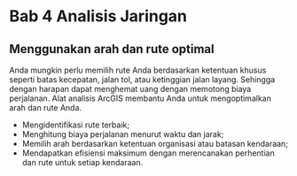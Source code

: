 # Bab 4 Analisis Jaringan

## Menggunakan arah dan rute optimal

Anda mungkin perlu memilih rute Anda berdasarkan ketentuan khusus seperti batas kecepatan, jalan tol, atau ketinggian jalan layang. Sehingga dengan harapan dapat menghemat uang dengan memotong biaya perjalanan. Alat analisis ArcGIS membantu Anda untuk mengoptimalkan arah dan rute Anda.

* Mengidentifikasi rute terbaik;
* Menghitung biaya perjalanan menurut waktu dan jarak;
* Memilih arah berdasarkan ketentuan organisasi atau batasan kendaraan;
* Mendapatkan efisiensi maksimum dengan merencanakan perhentian dan rute untuk setiap kendaraan.


